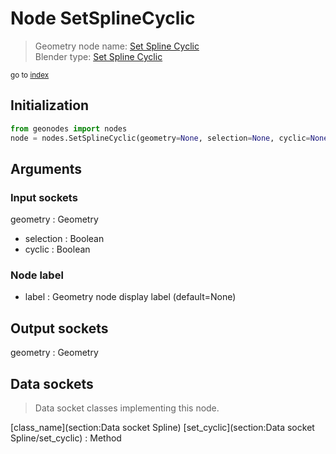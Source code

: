 
# Node SetSplineCyclic

> Geometry node name: [Set Spline Cyclic](https://docs.blender.org/manual/en/latest/modeling/geometry_nodes/material/set_spline_cyclic.html)<br>
  Blender type: [Set Spline Cyclic](https://docs.blender.org/api/current/bpy.types.GeometryNodeSetSplineCyclic.html)
  
<sub>go to [index](/docs/index.md)</sub>

## Initialization

```python
from geonodes import nodes
node = nodes.SetSplineCyclic(geometry=None, selection=None, cyclic=None, label=None)
```



## Arguments


### Input sockets

geometry : Geometry
- selection : Boolean
- cyclic : Boolean

### Node label

- label : Geometry node display label (default=None)

## Output sockets

geometry : Geometry

## Data sockets

> Data socket classes implementing this node.
  
[class_name](section:Data socket Spline) [set_cyclic](section:Data socket Spline/set_cyclic) : Method

